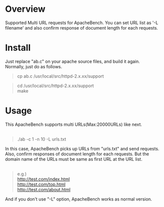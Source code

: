 # Overview #
Supported Multi URL requests for ApacheBench. You can set URL list as '-L filename' and
also confirm response of document length for each requests.

# Install #
Just replace "ab.c" on your apache source files, and build it again. Normally, just do as follows.

> cp ab.c /usr/local/src/httpd-2.x.xx/support<br>
<blockquote>cd /usr/local/src/httpd-2.x.xx/support<br>
make</blockquote>

<h1>Usage</h1>
This ApacheBench supports multi URLs(Max:20000URLs) like next.<br>
<br>
<blockquote>./ab -c 1 -n 10 -L urls.txt</blockquote>

In this case, ApacheBench picks up URLs from "urls.txt" and send requests. Also, confirm responses of document length for each requests. But the domain name of the URLs must be same as first URL at the URL list.<br>
<br>
<blockquote>e.g.)<br>
<a href='http://test.com/index.html'>http://test.com/index.html</a> <br>
<a href='http://test.com/top.html'>http://test.com/top.html</a> <br>
<a href='http://test.com/about.html'>http://test.com/about.html</a> <br></blockquote>

And if you don't use "-L" option, ApacheBench works as normal version.